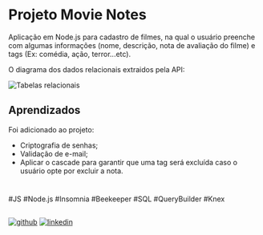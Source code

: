 # Projeto Movie Notes

Aplicação em Node.js para cadastro de filmes, na qual o usuário preenche com algumas informações (nome, descrição, nota de avaliação do filme) e tags (Ex: comédia, ação, terror...etc).

O diagrama dos dados relacionais extraidos pela API:

![Tabelas relacionais](https://efficient-sloth-d85.notion.site/image/https%3A%2F%2Fs3-us-west-2.amazonaws.com%2Fsecure.notion-static.com%2F37f55645-bc5d-4666-8b5c-d2fba08ef73b%2FUntitled.png?table=block&id=cbf9ad4e-2f3b-4867-aace-2cedba55bc1e&spaceId=08f749ff-d06d-49a8-a488-9846e081b224&width=2000&userId=&cache=v2)


## Aprendizados

Foi adicionado ao projeto:
* Criptografia de senhas;
* Validação de e-mail;
* Aplicar o cascade para garantir que uma tag será excluída caso o usuário opte por excluir a nota.

#
#JS #Node.js #Insomnia #Beekeeper #SQL #QueryBuilder #Knex


## 
[![github](https://img.shields.io/badge/my_github-000?style=for-the-badge&logo=ko-fi&logoColor=white)](https://github.com/HelenaGP)
[![linkedin](https://img.shields.io/badge/linkedin-0A66C2?style=for-the-badge&logo=linkedin&logoColor=white)](https://www.linkedin.com/in/helenagpasseti/)


